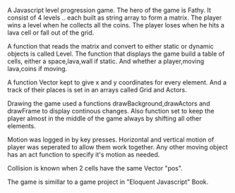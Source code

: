 A Javascript level progression game. The hero of the game is Fathy.
It consist of 4 levels .. each built as string array to form a matrix.
The player wins a level when he collects all the coins.
The player loses when he hits a lava cell or fall out of the grid.

A function that reads the matrix and convert to either static or dynamic objects is called Level.
The function that displays the game build a table of cells, either a space,lava,wall if static.
And whether a player,moving lava,coins if moving.

A function Vector kept to give x and y coordinates for every element.
And a track of their places is set in an arrays called Grid and Actors.

Drawing the game used a functions drawBackground,drawActors and drawFrame to display continous changes.
Also function set to keep the player almost in the middle of the game always by shifting all other elements.

Motion was logged in by key presses. Horizontal and vertical motion of player was seperated to allow them work together.
Any other moving object has an act function to specify it's motion as needed.

Collision is known when 2 cells have the same Vector "pos".

The game is simillar to a game project in "Eloquent Javascript" Book.
